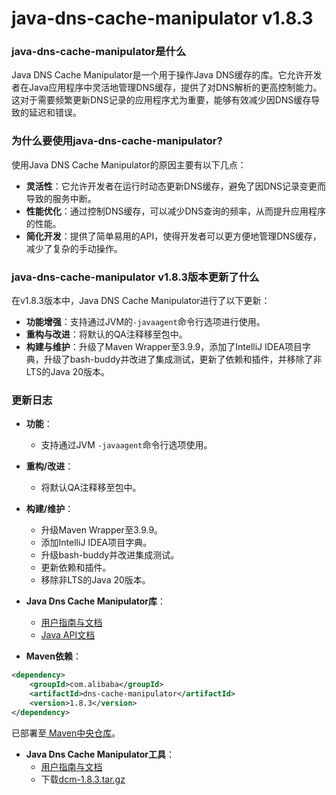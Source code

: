 # java-dns-cache-manipulator v1.8.3
### java-dns-cache-manipulator是什么

Java DNS Cache Manipulator是一个用于操作Java DNS缓存的库。它允许开发者在Java应用程序中灵活地管理DNS缓存，提供了对DNS解析的更高控制能力。这对于需要频繁更新DNS记录的应用程序尤为重要，能够有效减少因DNS缓存导致的延迟和错误。

### 为什么要使用java-dns-cache-manipulator?

使用Java DNS Cache Manipulator的原因主要有以下几点：

- **灵活性**：它允许开发者在运行时动态更新DNS缓存，避免了因DNS记录变更而导致的服务中断。
- **性能优化**：通过控制DNS缓存，可以减少DNS查询的频率，从而提升应用程序的性能。
- **简化开发**：提供了简单易用的API，使得开发者可以更方便地管理DNS缓存，减少了复杂的手动操作。

### java-dns-cache-manipulator v1.8.3版本更新了什么

在v1.8.3版本中，Java DNS Cache Manipulator进行了以下更新：

- **功能增强**：支持通过JVM的`-javaagent`命令行选项进行使用。
- **重构与改进**：将默认的QA注释移至包中。
- **构建与维护**：升级了Maven Wrapper至3.9.9，添加了IntelliJ IDEA项目字典，升级了bash-buddy并改进了集成测试，更新了依赖和插件，并移除了非LTS的Java 20版本。

### 更新日志

- **功能**：
  - 支持通过JVM `-javaagent`命令行选项使用。

- **重构/改进**：
  - 将默认QA注释移至包中。

- **构建/维护**：
  - 升级Maven Wrapper至3.9.9。
  - 添加IntelliJ IDEA项目字典。
  - 升级bash-buddy并改进集成测试。
  - 更新依赖和插件。
  - 移除非LTS的Java 20版本。

- **Java Dns Cache Manipulator库**：
  - [用户指南与文档](https://github.com/alibaba/java-dns-cache-manipulator/tree/v1.8.3/README.md)
  - [Java API文档](http://alibaba.github.io/java-dns-cache-manipulator/apidocs/1.8.3/index.html)

- **Maven依赖**：
```xml
<dependency>
    <groupId>com.alibaba</groupId>
    <artifactId>dns-cache-manipulator</artifactId>
    <version>1.8.3</version>
</dependency>
```
已部署至[ Maven中央仓库](https://search.maven.org/artifact/com.alibaba/dns-cache-manipulator/1.8.3/jar)。

- **Java Dns Cache Manipulator工具**：
  - [用户指南与文档](https://github.com/alibaba/java-dns-cache-manipulator/blob/v1.8.3/README.md#java-dns-cache-manipulator-tool)
  - 下载[dcm-1.8.3.tar.gz](https://github.com/alibaba/java-dns-cache-manipulator/releases/download/v1.8.3/dcm-1.8.3.tar.gz)